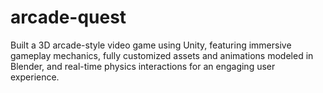# arcade-quest
Built a 3D arcade-style video game using Unity, featuring immersive gameplay mechanics, fully customized assets and animations modeled in Blender, and real-time physics interactions for an engaging user experience.
